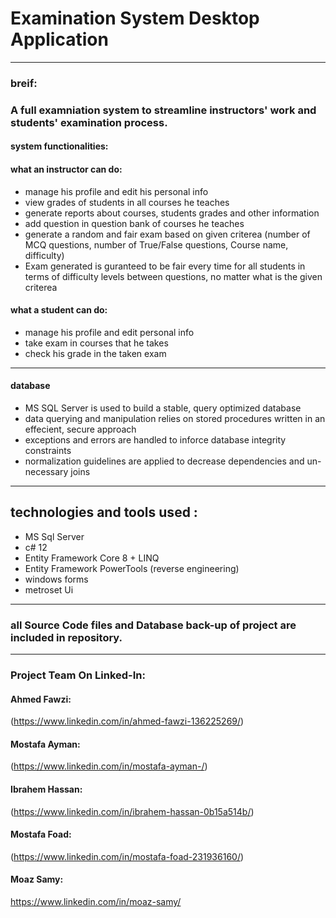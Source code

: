 # Examination System Desktop Application 
***

### breif:

### A full examniation system to streamline instructors' work and students' examination process.

#### system functionalities:

#### what an instructor can do:
- manage his profile and edit his personal info
- view grades of students in all courses he teaches
- generate reports about courses, students grades and other information
- add question in question bank of courses he teaches
- generate a random and fair exam based on given criterea (number of MCQ questions, number of True/False questions, Course name, difficulty)
- Exam generated is guranteed to be fair every time for all students in terms of difficulty levels between questions, no matter what is the given criterea

  
#### what a student can do:
- manage his profile and edit personal info
- take exam in courses that he takes
- check his grade in the taken exam


***
#### database
- MS SQL Server is used to build a stable, query optimized database
- data querying and manipulation relies on stored procedures written in an effecient, secure approach
- exceptions and errors are handled to inforce database integrity constraints
- normalization guidelines are applied to decrease dependencies and un-necessary joins

***
## technologies and tools used :
- MS Sql Server
- c# 12
- Entity Framework Core 8 + LINQ
- Entity Framework PowerTools (reverse engineering)
- windows forms
- metroset Ui 


***
### all Source Code files and Database back-up of project are included in repository.
***

### Project Team On Linked-In: 

#### Ahmed Fawzi: 
  (https://www.linkedin.com/in/ahmed-fawzi-136225269/)

#### Mostafa Ayman:
  (https://www.linkedin.com/in/mostafa-ayman-/)
  
#### Ibrahem Hassan:
  (https://www.linkedin.com/in/ibrahem-hassan-0b15a514b/)

#### Mostafa Foad: 
  (https://www.linkedin.com/in/mostafa-foad-231936160/)

#### Moaz Samy:
  https://www.linkedin.com/in/moaz-samy/
 
